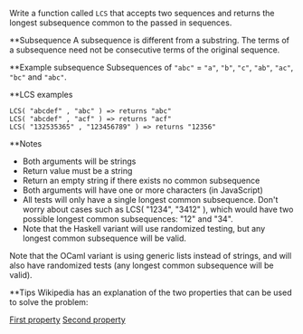 Write a function called `LCS` that accepts two sequences and returns the longest subsequence common to the passed in sequences.

**Subsequence
A subsequence is different from a substring. The terms of a subsequence need not be consecutive terms of the original sequence.

**Example subsequence
Subsequences of `"abc"` = `"a"`, `"b"`, `"c"`, `"ab"`, `"ac"`, `"bc"` and `"abc"`.

**LCS examples
```
LCS( "abcdef" , "abc" ) => returns "abc"
LCS( "abcdef" , "acf" ) => returns "acf"
LCS( "132535365" , "123456789" ) => returns "12356"
```

**Notes
* Both arguments will be strings
* Return value must be a string
* Return an empty string if there exists no common subsequence
* Both arguments will have one or more characters (in JavaScript)
* All tests will only have a single longest common subsequence. Don't worry about cases such as LCS( "1234", "3412" ), which would have two possible longest common subsequences: "12" and "34".
* Note that the Haskell variant will use randomized testing, but any longest common subsequence will be valid.

Note that the OCaml variant is using generic lists instead of strings, and will also have randomized tests (any longest common subsequence will be valid).

**Tips
Wikipedia has an explanation of the two properties that can be used to solve the problem:

[First property](https://en.wikipedia.org/wiki/Longest_common_subsequence_problem#First_property)
[Second property](https://en.wikipedia.org/wiki/Longest_common_subsequence_problem#Second_property)
